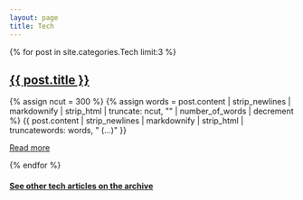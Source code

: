 ```yaml
---
layout: page
title: Tech
---
```


{% for post in site.categories.Tech limit:3 %}
  <article class="post">
    <h1 class="post-title">
      <a href="{{ site.baseurl }}{{ post.url }}">{{ post.title }}</a>
    </h1>
    {% assign ncut = 300 %}
    {% assign words = post.content | strip_newlines | markdownify | strip_html | truncate: ncut, "" | number_of_words | decrement %}
    {{ post.content | strip_newlines | markdownify | strip_html | truncatewords: words, " (...)" }}
    <p><a class="post-more" href="{{ post.url }}">Read more</a></p>
  </article>
{% endfor %}

<h4><a href="/archive">See other tech articles on the archive</a></h4>
